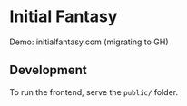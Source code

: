 # Initial Fantasy

Demo:  initialfantasy.com (migrating to GH)

## Development

To run the frontend, serve the `public/` folder.


